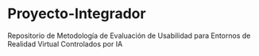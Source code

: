 # Proyecto-Integrador
Repositorio de Metodología de Evaluación de Usabilidad para Entornos de Realidad Virtual Controlados por IA
